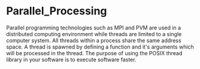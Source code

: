 # Parallel_Processing
Parallel programming technologies such as MPI and PVM are used in a distributed computing environment while threads are limited to a single computer system. All threads within a process share the same address space. A thread is spawned by defining a function and it's arguments which will be processed in the thread. The purpose of using the POSIX thread library in your software is to execute software faster.
